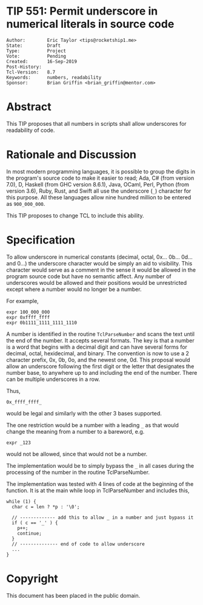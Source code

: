 # TIP 551: Permit underscore in numerical literals in source code
    Author:        Eric Taylor <tips@rocketship1.me>
    State:         Draft
    Type:          Project
    Vote:          Pending
    Created:       16-Sep-2019
    Post-History:
    Tcl-Version:   8.7
    Keywords:      numbers, readability
    Sponsor:       Brian Griffin <brian_griffin@mentor.com>
    
# Abstract

This TIP proposes that all numbers in scripts shall allow underscores
for readability of code.

# Rationale and Discussion

In most modern programming languages, it is possible to group the
digits in the program's source code to make it easier to read; Ada, C#
(from version 7.0), D, Haskell (from GHC version 8.6.1), Java, OCaml,
Perl, Python (from version 3.6), Ruby, Rust, and Swift all use the
underscore (`_`) character for this purpose. All these languages allow
nine hundred million to be entered as `900_000_000`.

This TIP proposes to change TCL to include this ability.

# Specification

To allow underscore in numerical constants (decimal, octal, 0x... 0b...
0d... and 0...) the underscore character would be simply an aid to
visibility. This character would serve as a comment in the sense it
would be allowed in the program source code but have no semantic
affect. Any number of underscores would be allowed and their positions
would be unrestricted except where a number would no longer be a
number.

For example,

    expr 100_000_000
    expr 0xffff_ffff
    expr 0b1111_1111_1111_1110

A number is identified in the routine `TclParseNumber` and scans the
text until the end of the number. It accepts several formats. The key
is that a number is a word that begins with a decimal digit and can
have several forms for decimal, octal, hexidecimal, and binary. The
convention is now to use a 2 character prefix, 0x, 0b, 0o, and the
newest one, 0d. This proposal would allow an underscore following the
first digit or the letter that designates the number base, to anywhere
up to and including the end of the number. There can be multiple
underscores in a row.

Thus,

    0x_ffff_ffff_

would be legal and similarly with the other 3 bases supported.

The one restriction would be a number with a leading `_` as that would
change the meaning from a number to a bareword, e.g.

    expr _123

would not be allowed, since that would not be a number.

The implementation would be to simply bypass the `_` in all cases during
the processing of the number in the routine TclParseNumber.

The implementation was tested with 4 lines of code at the beginning of
the function. It is at the main while loop in TclParseNumber and
includes this,


    while (1) {
      char c = len ? *p : '\0';
    
      // ------------- add this to allow _ in a number and just bypass it
      if ( c == '_' ) {
        p++;
        continue;
      }
      // -------------- end of code to allow underscore
      ...
    }

# Copyright

This document has been placed in the public domain.
